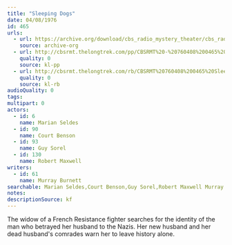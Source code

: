 ```yaml
---
title: "Sleeping Dogs"
date: 04/08/1976
id: 465
urls: 
  - url: https://archive.org/download/cbs_radio_mystery_theater/cbs_radio_mystery_theater-0451-0500.zip/cbs_radio_mystery_theater-0451-0500%2Fcbsrmt_0465_sleeping_dogs.mp3
    source: archive-org
  - url: http://cbsrmt.thelongtrek.com/pp/CBSRMT%20-%20760408%200465%20Sleeping%20Dogs_pp.mp3
    quality: 0
    source: kl-pp
  - url: http://cbsrmt.thelongtrek.com/rb/CBSRMT%20760408%200465%20Sleeping%20Dogs_wuwm.mp3
    quality: 0
    source: kl-rb
audioQuality: 0
tags: 
multipart: 0
actors:  
  - id: 6
    name: Marian Seldes  
  - id: 90
    name: Court Benson  
  - id: 93
    name: Guy Sorel  
  - id: 130
    name: Robert Maxwell
writers:  
  - id: 61
    name: Murray Burnett
searchable: Marian Seldes,Court Benson,Guy Sorel,Robert Maxwell Murray Burnett
notes: 
descriptionSource: kf
---
```

The widow of a French Resistance fighter searches for the identity of the man who betrayed her husband to the Nazis. Her new husband and her dead husband's comrades warn her to leave history alone.